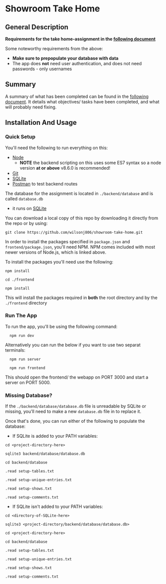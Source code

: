 # Showroom Take Home

## General Description

**Requirements for the take home-assignment in the [following document](./REQUIREMENTS.md)**

Some noteworthy requirements from the above:
- **Make sure to prepopulate your database with data**
- The app does **not** need user authentication, and does not need passwords - only usernames

## Summary

A summary of what has been completed can be found in the [following document](./SUMMARY.md). It details what objectives/ tasks have been completed, and what will probably need fixing.

## Installation And Usage

### Quick Setup

You'll need the following to run everything on this:
- [Node](https://nodejs.org/en/)
  - **NOTE** the backend scripting on this uses some ES7 syntax so a node version **at or above** v8.6.0 is recommended!
- [Git](https://git-scm.com/)
- [SQLite](https://www.sqlite.org/download.html)
- [Postman](https://www.getpostman.com/) to test backend routes

The database for the assignment is located in `./backend/database` and is called `database.db`
- it runs on [SQLite](https://www.sqlite.org/index.html)

You can download a local copy of this repo by downloading it directly from the repo or by using:
  ```
  git clone https://github.com/wilsonj806/showroom-take-home.git
  ```

In order to install the packages specified in `package.json` and `frontend/package.json`, you'll need NPM. NPM comes included with most newer versions of Node.js, which is linked above.

To install the packages you'll need use the following:
  ```
  npm install

  cd ./frontend

  npm install
  ```
This will install the packages required in **both** the root directory and by the `./frontend` directory

### Run The App

To run the app, you'll be using the following command:
```
  npm run dev
```
Alternatively you can run the below if you want to use two separat terminals:
```
  npm run server

  npm run frontend
```

This should open the frontend/ the webapp on PORT 3000 and start a server on PORT 5000.

### Missing Database?

If the `./backend/database/database.db` file is unreadable by SQLite or missing, you'll need to make a new `database.db` file in to replace it.

Once that's done, you can run either of the following to populate the database:
- If SQLite is added to your PATH variables:
```
cd <project-directory-here>

sqlite3 backend/database/database.db

cd backend/database

.read setup-tables.txt

.read setup-unique-entries.txt

.read setup-shows.txt

.read setup-comments.txt
```
- If SQLite isn't added to your PATH variables:
```
cd <directory-of-SQLite-here>

sqlite3 <project-directory/backend/database/database.db>

cd <project-directory-here>

cd backend/database

.read setup-tables.txt

.read setup-unique-entries.txt

.read setup-shows.txt

.read setup-comments.txt
```
